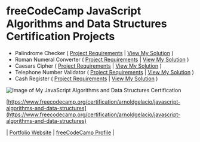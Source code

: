 # freeCodeCamp JavaScript Algorithms and Data Structures Certification Projects

- Palindrome Checker ( [Project Requirements](https://www.freecodecamp.org/learn/javascript-algorithms-and-data-structures/javascript-algorithms-and-data-structures-projects/palindrome-checker) | [View My Solution](https://github.com/arnoldgelacio/freecodecamp-projects/tree/master/javascript-algorithms-and-data-structures/projects/palindrome-checker.md) )
- Roman Numeral Converter ( [Project Requirements](https://www.freecodecamp.org/learn/javascript-algorithms-and-data-structures/javascript-algorithms-and-data-structures-projects/roman-numeral-converter) | [View My Solution](https://github.com/arnoldgelacio/freecodecamp-projects/tree/master/javascript-algorithms-and-data-structures/projects/roman-numeral-converter.md) )
- Caesars Cipher ( [Project Requirements](https://www.freecodecamp.org/learn/javascript-algorithms-and-data-structures/javascript-algorithms-and-data-structures-projects/caesars-cipher) | [View My Solution](https://github.com/arnoldgelacio/freecodecamp-projects/tree/master/javascript-algorithms-and-data-structures/projects/caesars-cipher.md) )
- Telephone Number Validator ( [Project Requirements](https://www.freecodecamp.org/learn/javascript-algorithms-and-data-structures/javascript-algorithms-and-data-structures-projects/telephone-number-validator) | [View My Solution](https://github.com/arnoldgelacio/freecodecamp-projects/tree/master/javascript-algorithms-and-data-structures/projects/telephone-number-validator.md) )
- Cash Register ( [Project Requirements](https://www.freecodecamp.org/learn/javascript-algorithms-and-data-structures/javascript-algorithms-and-data-structures-projects/cash-register) | [View My Solution](https://github.com/arnoldgelacio/freecodecamp-projects/tree/master/javascript-algorithms-and-data-structures/projects/cash-register.md) )

![Image of My JavaScript Algorithms and Data Structures Certification](https://arnoldgelacio.github.io/freecodecamp-projects/javascript-algorithms-and-data-structures/javascript-algorithms-and-data-structures-certification.jpg)

[https://www.freecodecamp.org/certification/arnoldgelacio/javascript-algorithms-and-data-structures](https://www.freecodecamp.org/certification/arnoldgelacio/javascript-algorithms-and-data-structures)

| [Portfolio Website](http://arnoldgelacio.com) | [freeCodeCamp Profile](https://freecodecamp.org/arnoldgelacio) |
